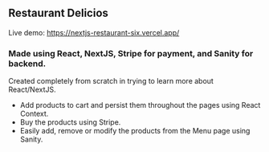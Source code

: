 ## Restaurant Delicios

Live demo: https://nextjs-restaurant-six.vercel.app/

### Made using React, NextJS, Stripe for payment, and Sanity for backend.

Created completely from scratch in trying to learn more about React/NextJS.

- Add products to cart and persist them throughout the pages using React Context.
- Buy the products using Stripe.
- Easily add, remove or modify the products from the Menu page using Sanity.
